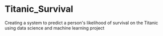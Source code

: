 # Titanic_Survival
Creating a system to predict a person's likelihood of survival on the Titanic using data science and machine learning project
